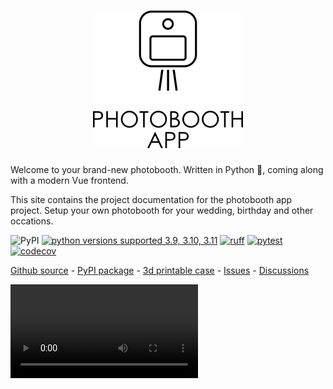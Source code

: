 <h1 align="center"><img src="assets/logo-text-black-transparent.png" alt="photobooth app logo" /></h1>

Welcome to your brand-new photobooth.
Written in Python 🐍, coming along with a modern Vue frontend.

This site contains the project documentation for the
photobooth app project.
Setup your own photobooth for your wedding, birthday and other occations.

![PyPI](https://img.shields.io/pypi/v/photobooth-app)
[![python versions supported 3.9, 3.10, 3.11](https://img.shields.io/pypi/pyversions/photobooth-app)](https://pypi.org/project/photobooth-app/)
[![ruff](https://github.com/photobooth-app/photobooth-app/actions/workflows/ruff.yml/badge.svg)](https://github.com/photobooth-app/photobooth-app/actions/workflows/ruff.yml)
[![pytest](https://github.com/photobooth-app/photobooth-app/actions/workflows/pytests.yml/badge.svg)](https://github.com/photobooth-app/photobooth-app/actions/workflows/pytests.yml)
[![codecov](https://codecov.io/gh/photobooth-app/photobooth-app/branch/dev/graph/badge.svg?token=SBB5DGX17V)](https://codecov.io/gh/photobooth-app/photobooth-app)

[Github source](https://github.com/photobooth-app/photobooth-app/) - [PyPI package](https://pypi.org/project/photobooth-app/) - [3d printable case](https://github.com/photobooth-app/photobooth-3d/) - [Issues](https://github.com/photobooth-app/photobooth-app/issues) - [Discussions](https://github.com/photobooth-app/photobooth-app/discussions)

<video controls>
<source src="./assets/take-picture.mp4" type="video/mp4">
</video>
